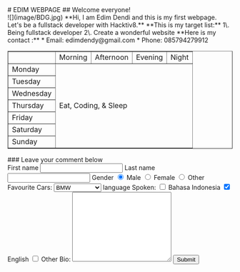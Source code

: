 <div class="header"># EDIM WEBPAGE ## Welcome everyone!</div>

<div class="body">![](image/BDG.jpg) **Hi, I am Edim Dendi and this is my first webpage. Let's be a fullstack developer with Hacktiv8.** **This is my target list:** 1\. Being fullstack developer 2\. Create a wonderful website **Here is my contact :** * Email: edimdendy@gmail.com * Phone: 085794279912

<table class="tabel" border="1">

<tbody>

<tr>

<td></td>

<td>Morning</td>

<td>Afternoon</td>

<td>Evening</td>

<td>Night</td>

</tr>

<tr>

<td>Monday</td>

<td id="act" colspan="4" rowspan="7">Eat, Coding, & Sleep</td>

</tr>

<tr>

<td>Tuesday</td>

</tr>

<tr>

<td>Wednesday</td>

</tr>

<tr>

<td>Thursday</td>

</tr>

<tr>

<td>Friday</td>

</tr>

<tr>

<td>Saturday</td>

</tr>

<tr>

<td>Sunday</td>

</tr>

</tbody>

</table>

</div>

<div class="comment">### Leave your comment below

<form><label>First name</label> <input type="text"> <label>Last name</label> <input type="text"> <label>Gender</label> <input type="radio" name="group2" value="Male" checked=""> Male <input type="radio" name="group2" value="Female"> Female <input type="radio" name="group2" value="Other"> Other <label>Favourite Cars:</label> <select><option>BMW</option> <option>INOVA</option> <option>HONDA JAZZ</option></select> <label>language Spoken:</label> <input type="checkbox" name="option1" value="Bahasa Indonesia"> Bahasa Indonesia <input type="checkbox" name="option2" value="English" checked=""> English <input type="checkbox" name="option3" value="Other"> Other <label>Bio:</label> <textarea rows="10" cols="25"></textarea> <input type="submit" value="Submit"></form>

</div>